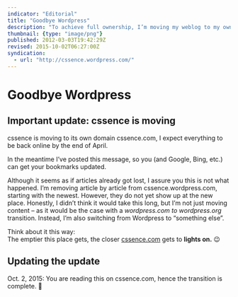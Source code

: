 ```yaml
---
indicator: "Editorial"
title: "Goodbye Wordpress"
description: "To achieve full ownership, I’m moving my weblog to my own domain."
thumbnail: {type: "image/png"}
published: 2012-03-03T19:42:29Z
revised: 2015-10-02T06:27:00Z
syndication:
  - url: "http://cssence.wordpress.com/"
---
```


# Goodbye Wordpress

## Important update: cssence is moving

cssence is moving to its own domain cssence.com, I expect everything to be back online by the end of April.

In the meantime I’ve posted this message, so you (and Google, Bing, etc.) can get your bookmarks updated.

Although it seems as if articles already got lost, I assure you this is not what happened. I’m removing article by article from cssence.wordpress.com, starting with the newest. However, they do not yet show up at the new place. Honestly, I didn’t think it would take this long, but I’m not just moving content – as it would be the case with a _wordpress.com to wordpress.org_ transition. Instead, I’m also switching from Wordpress to “something else”.

Think about it this way:  
The emptier this place gets, the closer [cssence.com](https://cssence.com/) gets to **lights on.** 😉

## Updating the update

<time id="update-1" class="update" datetime="2015-10-02">Oct. 2, 2015:</time> You are reading this on cssence.com, hence the transition is complete. 🚀
